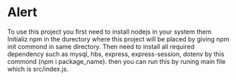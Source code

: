 # Alert 
To use this project you first need to install nodejs in your system them Initializ npm in the durectory where this project will be placed by giving npm init commond in same 
directory. Then need to install all required dependency such as mysql, hbs, express, express-session, dotenv by this commond (npm i package_name).
then you can run this by runing main file which is src/index.js.
